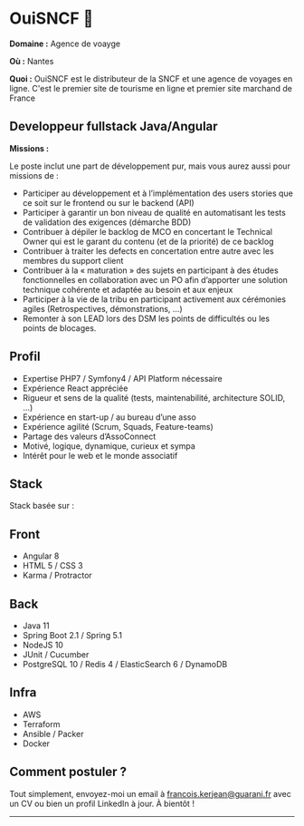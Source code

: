 # OuiSNCF 🚅

**Domaine :**  Agence de voayge

**Où :** Nantes

**Quoi :**  OuiSNCF est le distributeur de la SNCF et une agence de voyages en ligne. C'est le premier site de tourisme en ligne et premier site marchand de France

## Developpeur fullstack Java/Angular

**Missions :**

Le poste inclut une part de développement pur, mais vous aurez aussi pour missions de :

* Participer au développement et à l’implémentation des users stories que ce soit sur le frontend ou sur le backend (API)
* Participer à garantir un bon niveau de qualité en automatisant les tests de validation des exigences (démarche BDD) 
* Contribuer à dépiler le backlog de MCO en concertant le Technical Owner qui est le garant du contenu (et de la priorité) de ce backlog
* Contribuer à traiter les defects en concertation entre autre avec les membres du support client
* Contribuer à la « maturation » des sujets en participant à des études fonctionnelles en collaboration avec un PO afin d’apporter une solution technique cohérente et adaptée au besoin et aux enjeux
* Participer à la vie de la tribu en participant activement aux cérémonies agiles (Retrospectives, démonstrations, …)
* Remonter à son LEAD lors des DSM les points de difficultés ou les points de blocages.

## Profil

* Expertise PHP7 / Symfony4 / API Platform nécessaire
* Expérience React appréciée
* Rigueur et sens de la qualité (tests, maintenabilité, architecture SOLID, …)
* Expérience en start-up / au bureau d’une asso
* Expérience agilité (Scrum, Squads, Feature-teams)
* Partage des valeurs d’AssoConnect
* Motivé, logique, dynamique, curieux et sympa
* Intérêt pour le web et le monde associatif

## Stack

Stack basée sur :

## Front
* Angular 8
* HTML 5 / CSS 3
* Karma / Protractor

## Back
* Java 11
* Spring Boot 2.1 / Spring 5.1
* NodeJS 10
* JUnit / Cucumber
* PostgreSQL 10 / Redis 4 / ElasticSearch 6 / DynamoDB

## Infra
* AWS
* Terraform
* Ansible / Packer
* Docker


## Comment postuler ?

Tout simplement, envoyez-moi un email à francois.kerjean@guarani.fr avec un CV ou bien un profil LinkedIn à jour. À bientôt ! 

----
